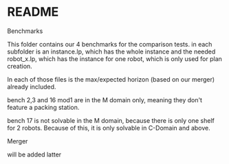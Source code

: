 # README
Benchmarks

This folder contains our 4 benchmarks for the comparison tests.
in each subfolder is an instance.lp, which has the whole instance and the needed robot_x.lp, which has the instance for one robot, which is only used for plan creation.

In each of those files is the max/expected horizon (based on our merger) already included.

bench 2,3 and 16 mod1 are in the M domain only, meaning they don't feature a packing station.

bench 17 is not solvable in the M domain, because there is only one shelf for 2 robots. Because of this, it is only solvable in C-Domain and above.


Merger

will be added latter
